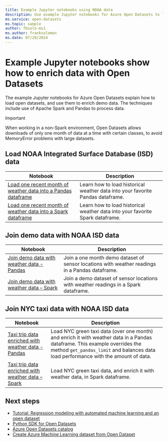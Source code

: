 ```yaml
---
title: Example Jupyter notebooks using NOAA data
description: Use example Jupyter notebooks for Azure Open Datasets to learn how to load open datasets and use them to enrich demo data. Techniques include use of Spark and Pandas to process data.
ms.service: open-datasets
ms.topic: sample
author: fbsolo-ms1
ms.author: franksolomon
ms.date: 07/29/2024
---
```


# Example Jupyter notebooks show how to enrich data with Open Datasets 
The example Jupyter notebooks for Azure Open Datasets explain how to load open datasets, and use them to enrich demo data. The techniques include use of Apache Spark and Pandas to process data.

> [!IMPORTANT]
> When working in a non-Spark environment, Open Datasets allows downloads of only one month of data at a time with certain classes, to avoid MemoryError problems with large datasets.

## Load NOAA Integrated Surface Database (ISD) data 
|Notebook        | Description                                    |
|----------------|------------------------------------------------|
|[Load one recent month of weather data into a Pandas dataframe](https://github.com/Azure/OpenDatasetsNotebooks/blob/master/tutorials/data-access/02-weather-to-pandas-dataframe.ipynb) | Learn how to load historical weather data into your favorite Pandas dataframe. |
|[Load one recent month of weather data into a Spark dataframe](https://github.com/Azure/OpenDatasetsNotebooks/blob/master/tutorials/data-access/01-weather-to-spark-dataframe.ipynb) | Learn how to load historical weather data into your favorite Spark dataframe.  |

## Join demo data with NOAA ISD data 
|Notebook        | Description                                    |
|----------------|------------------------------------------------|
|[Join demo data with weather data - Pandas](https://github.com/Azure/OpenDatasetsNotebooks/blob/master/tutorials/data-join/02-weather-join-in-pandas.ipynb) | Join a one month demo dataset of sensor locations with weather readings in a Pandas dataframe.  |
|[Join demo data with weather data – Spark](https://github.com/Azure/OpenDatasetsNotebooks/blob/master/tutorials/data-join/01-weather-join-in-spark.ipynb) | Join a demo dataset of sensor locations with weather readings in a Spark dataframe. |

## Join NYC taxi data with NOAA ISD data 
|Notebook        | Description                                    |
|----------------|------------------------------------------------|
|[Taxi trip data enriched with weather data - Pandas](https://github.com/Azure/OpenDatasetsNotebooks/blob/master/tutorials/data-join/04-nyc-taxi-join-weather-in-pandas.ipynb) | Load NYC green taxi data (over one month) and enrich it with weather data in a Pandas dataframe. This example overrides the method `get_pandas_limit` and balances data load performance with the amount of data.|
|[Taxi trip data enriched with weather data – Spark](https://github.com/Azure/OpenDatasetsNotebooks/blob/master/tutorials/data-join/03-nyc-taxi-join-weather-in-spark.ipynb) | Load NYC green taxi data, and enrich it with weather data, in Spark dataframe.  |

## Next steps

* [Tutorial: Regression modeling with automated machine learning and an open dataset](../machine-learning/tutorial-auto-train-models.md?context=azure%2fopen-datasets%2fcontext%2fopen-datasets-context)
* [Python SDK for Open Datasets](/python/api/azureml-opendatasets/azureml.opendatasets)
* [Azure Open Datasets catalog](https://azure.microsoft.com/services/open-datasets/catalog/)
* [Create Azure Machine Learning dataset from Open Dataset](how-to-create-azure-machine-learning-dataset-from-open-dataset.md)
